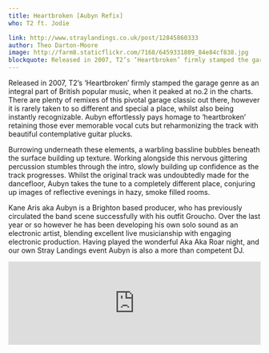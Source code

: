 ```yaml
---
title: Heartbroken [Aubyn Refix]
who: T2 ft. Jodie

link: http://www.straylandings.co.uk/post/12845860333
author: Theo Darton-Moore
image: http://farm8.staticflickr.com/7168/6459331809_84e84cf838.jpg
blockquote: Released in 2007, T2’s ‘Heartbroken’ firmly stamped the garage genre as an integral part of British popular music, when it peaked at no.2 in the charts. There are plenty of remixes of this pivotal garage classic out there, however it is rarely taken to so different and special a place, whilst also being instantly recognizable. Aubyn effortlessly pays homage to ‘heartbroken’ retaining those ever memorable vocal cuts but reharmonizing the track with beautiful contemplative guitar plucks.
---
```


Released in 2007, T2’s ‘Heartbroken’ firmly stamped the garage genre as an integral part of British popular music, when it peaked at no.2 in the charts. There are plenty of remixes of this pivotal garage classic out there, however it is rarely taken to so different and special a place, whilst also being instantly recognizable. Aubyn effortlessly pays homage to ‘heartbroken’ retaining those ever memorable vocal cuts but reharmonizing the track with beautiful contemplative guitar plucks.

Burrowing underneath these elements, a warbling bassline bubbles beneath the surface building up texture. Working alongside this nervous gittering percussion stumbles through the intro, slowly building up confidence as the track progresses. Whilst the original track was undoubtedly made for the dancefloor, Aubyn takes the tune to a completely different place, conjuring up images of reflective evenings in hazy, smoke filled rooms.

Kane Aris aka Aubyn is a Brighton based producer, who has previously circulated the band scene successfully with his outfit Groucho. Over the last year or so however he has been developing his own solo sound as an electronic artist, blending excellent live musicianship with engaging electronic production. Having played the wonderful Aka Aka Roar night, and our own Stray Landings event Aubyn is also a more than competent DJ.

<iframe frameborder="no" height="166" scrolling="no" src="http://w.soundcloud.com/player/?url=http%3A%2F%2Fapi.soundcloud.com%2Ftracks%2F28028968&amp;show_artwork=true" width="100%"></iframe>